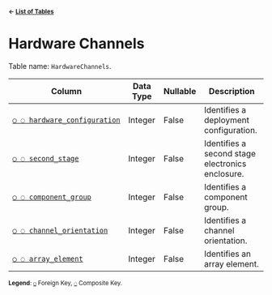 <sup>**← [List of Tables](../README.md/#schema)**</sup>

# Hardware Channels

Table name: `HardwareChannels`.

| Column                                                     | Data Type | Nullable | Description                                      |
| ---------------------------------------------------------- | --------- | -------- | ------------------------------------------------ |
| [`○ ◌ hardware_configuration`](hardware_configurations.md) | Integer   | False    | Identifies a deployment configuration.           |
| [`○ ◌ second_stage`](second_stages.md)                     | Integer   | False    | Identifies a second stage electronics enclosure. |
| [`○ ◌ component_group`](component_groups.md)               | Integer   | False    | Identifies a component group.                    |
| [`○ ◌ channel_orientation`](channel_orientations.md)       | Integer   | False    | Identifies a channel orientation.                |
| [`○ ◌ array_element`](array_elements.md)                   | Integer   | False    | Identifies an array element.                     |

<sup>**Legend**: [`○`](data_directories.md) Foreign Key, [`◌`](data_files.md) Composite Key.</sup>
